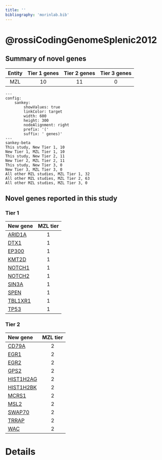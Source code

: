 ```yaml
---
title: ''
bibliography: 'morinlab.bib'
---
```


# @rossiCodingGenomeSplenic2012
## Summary of novel genes

|Entity| Tier 1 genes| Tier 2 genes|Tier 3 genes|
|:-:|:-:|:-:|:-:|
|MZL|10|11|0|
```mermaid
---
config:
    sankey:
        showValues: true
        linkColor: target
        width: 600
        height: 300
        nodeAlignment: right
        prefix: '('
        suffix: ' genes)'
---
sankey-beta
This study, New Tier 1, 10
New Tier 1, MZL Tier 1, 10
This study, New Tier 2, 11
New Tier 2, MZL Tier 2, 11
This study, New Tier 3, 0
New Tier 3, MZL Tier 3, 0
All other MZL studies, MZL Tier 1, 32
All other MZL studies, MZL Tier 2, 63
All other MZL studies, MZL Tier 3, 0
```

## Novel genes reported in this study

### Tier 1
|New gene|MZL tier|
|:-|:-:|
|[ARID1A](../ARID1A)|1 |
|[DTX1](../DTX1)|1 |
|[EP300](../EP300)|1 |
|[KMT2D](../KMT2D)|1 |
|[NOTCH1](../NOTCH1)|1 |
|[NOTCH2](../NOTCH2)|1 |
|[SIN3A](../SIN3A)|1 |
|[SPEN](../SPEN)|1 |
|[TBL1XR1](../TBL1XR1)|1 |
|[TP53](../TP53)|1 |

### Tier 2
|New gene|MZL tier|
|:-|:-:|
|[CD79A](../CD79A)|2 |
|[EGR1](../EGR1)|2 |
|[EGR2](../EGR2)|2 |
|[GPS2](../GPS2)|2 |
|[HIST1H2AG](../HIST1H2AG)|2 |
|[HIST1H2BK](../HIST1H2BK)|2 |
|[MCRS1](../MCRS1)|2 |
|[MSL2](../MSL2)|2 |
|[SWAP70](../SWAP70)|2 |
|[TRRAP](../TRRAP)|2 |
|[WAC](../WAC)|2 |


# Details

